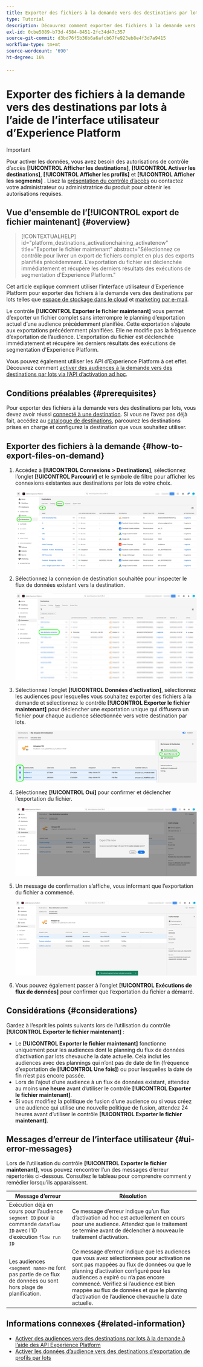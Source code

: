 ```yaml
---
title: Exporter des fichiers à la demande vers des destinations par lots à l’aide de l’interface utilisateur d’Experience Platform
type: Tutorial
description: Découvrez comment exporter des fichiers à la demande vers des destinations par lots à l’aide de l’interface utilisateur d’Experience Platform.
exl-id: 0cbe5089-b73d-4584-8451-2fc34d47c357
source-git-commit: d3bd76f5b36b6a6afcb67fe923eb8e4f3d7a9415
workflow-type: tm+mt
source-wordcount: '690'
ht-degree: 16%

---
```



# Exporter des fichiers à la demande vers des destinations par lots à l’aide de l’interface utilisateur d’Experience Platform

>[!IMPORTANT]
> 
>Pour activer les données, vous avez besoin des autorisations de contrôle d’accès **[!UICONTROL Afficher les destinations]**, **[!UICONTROL Activer les destinations]**, **[!UICONTROL Afficher les profils]** et **[!UICONTROL Afficher les segments]** [](/help/access-control/home.md#permissions). Lisez la [présentation du contrôle d’accès](/help/access-control/ui/overview.md) ou contactez votre administrateur ou administratrice du produit pour obtenir les autorisations requises.

## Vue d&#39;ensemble de l’**[!UICONTROL export de fichier maintenant]**  {#overview}

>[!CONTEXTUALHELP]
>id="platform_destinations_activationchaining_activatenow"
>title="Exporter le fichier maintenant"
>abstract="Sélectionnez ce contrôle pour livrer un export de fichiers complet en plus des exports planifiés précédemment. L&#39;exportation du fichier est déclenchée immédiatement et récupère les derniers résultats des exécutions de segmentation d&#39;Experience Platform."

Cet article explique comment utiliser l’interface utilisateur d’Experience Platform pour exporter des fichiers à la demande vers des destinations par lots telles que [espace de stockage dans le cloud](/help/destinations/catalog/cloud-storage/overview.md) et [marketing par e-mail](/help/destinations/catalog/email-marketing/overview.md).

Le contrôle **[!UICONTROL Exporter le fichier maintenant]** vous permet d’exporter un fichier complet sans interrompre le planning d’exportation actuel d’une audience précédemment planifiée. Cette exportation s’ajoute aux exportations précédemment planifiées. Elle ne modifie pas la fréquence d’exportation de l’audience. L&#39;exportation du fichier est déclenchée immédiatement et récupère les derniers résultats des exécutions de segmentation d&#39;Experience Platform.

Vous pouvez également utiliser les API d’Experience Platform à cet effet. Découvrez comment [activer des audiences à la demande vers des destinations par lots via l’API d’activation ad hoc](/help/destinations/api/ad-hoc-activation-api.md).

## Conditions préalables {#prerequisites}

Pour exporter des fichiers à la demande vers des destinations par lots, vous devez avoir réussi [connecté à une destination](./connect-destination.md). Si vous ne l’avez pas déjà fait, accédez au [catalogue de destinations](../catalog/overview.md), parcourez les destinations prises en charge et configurez la destination que vous souhaitez utiliser.

## Exporter des fichiers à la demande {#how-to-export-files-on-demand}

1. Accédez à **[!UICONTROL Connexions > Destinations]**, sélectionnez l’onglet **[!UICONTROL Parcourir]** et le symbole de filtre pour afficher les connexions existantes aux destinations par lots de votre choix.

   ![Image mettant en surbrillance comment accéder à l’onglet de navigation et filtrer les flux de données existants.](../assets/ui/activate-on-demand/browse-tab.png)

2. Sélectionnez la connexion de destination souhaitée pour inspecter le flux de données existant vers la destination.

   ![Image mettant en surbrillance un flux de données filtré.](../assets/ui/activate-on-demand/filtered-dataflow.png)

3. Sélectionnez l’onglet **[!UICONTROL Données d’activation]**, sélectionnez les audiences pour lesquelles vous souhaitez exporter des fichiers à la demande et sélectionnez le contrôle **[!UICONTROL Exporter le fichier maintenant]** pour déclencher une exportation unique qui diffusera un fichier pour chaque audience sélectionnée vers votre destination par lots.

   ![Image mettant en surbrillance le bouton Exporter le fichier maintenant.](../assets/ui/activate-on-demand/bulk-export-file-now.png)

4. Sélectionnez **[!UICONTROL Oui]** pour confirmer et déclencher l’exportation du fichier.

   ![Image illustrant la boîte de dialogue de confirmation Exporter le fichier maintenant.](../assets/ui/activate-on-demand/confirm-activation.png)

5. Un message de confirmation s’affiche, vous informant que l’exportation du fichier a commencé.

   ![Image montrant la confirmation de la réussite de l’activation ad hoc.](../assets/ui/activate-on-demand/ad-hoc-success.png)

6. Vous pouvez également passer à l’onglet **[!UICONTROL Exécutions de flux de données]** pour confirmer que l’exportation du fichier a démarré.

## Considérations {#considerations}

Gardez à l’esprit les points suivants lors de l’utilisation du contrôle **[!UICONTROL Exporter le fichier maintenant]** :

* Le **[!UICONTROL Exporter le fichier maintenant]** fonctionne uniquement pour les audiences dont le planning du flux de données d’activation par lots chevauche la date actuelle. Cela inclut les audiences avec des plannings qui n’ont pas de date de fin (fréquence d’exportation de **[!UICONTROL Une fois]**) ou pour lesquelles la date de fin n’est pas encore passée.
* Lors de l’ajout d’une audience à un flux de données existant, attendez au moins **une heure** avant d’utiliser le contrôle **[!UICONTROL Exporter le fichier maintenant]**.
* Si vous modifiez la politique de fusion d’une audience ou si vous créez une audience qui utilise une nouvelle politique de fusion, attendez 24 heures avant d’utiliser le contrôle **[!UICONTROL Exporter le fichier maintenant]**.

## Messages d’erreur de l’interface utilisateur {#ui-error-messages}

Lors de l’utilisation du contrôle **[!UICONTROL Exporter le fichier maintenant]**, vous pouvez rencontrer l’un des messages d’erreur répertoriés ci-dessous. Consultez le tableau pour comprendre comment y remédier lorsqu’ils apparaissent.

| Message d’erreur | Résolution |
|---------|----------|
| Exécution déjà en cours pour l’audience `segment ID` pour la commande `dataflow ID` avec l’ID d’exécution `flow run ID` | Ce message d’erreur indique qu’un flux d’activation ad hoc est actuellement en cours pour une audience. Attendez que le traitement se termine avant de déclencher à nouveau le traitement d’activation. |
| Les audiences `<segment name>` ne font pas partie de ce flux de données ou sont hors plage de planification. | Ce message d’erreur indique que les audiences que vous avez sélectionnées pour activation ne sont pas mappées au flux de données ou que le planning d’activation configuré pour les audiences a expiré ou n’a pas encore commencé. Vérifiez si l’audience est bien mappée au flux de données et que le planning d’activation de l’audience chevauche la date actuelle. |

## Informations connexes {#related-information}

* [Activer des audiences vers des destinations par lots à la demande à l’aide des API Experience Platform](/help/destinations/api/ad-hoc-activation-api.md)
* [Activer les données d’audience vers des destinations d’exportation de profils par lots](/help/destinations/ui/activate-batch-profile-destinations.md)
